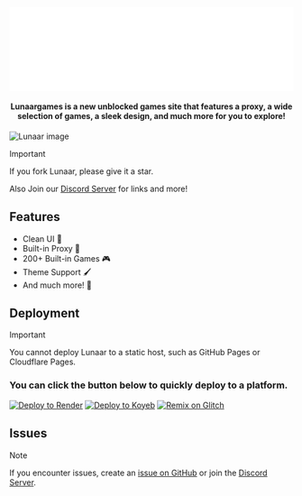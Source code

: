 <div align=center>

<img align="center" src="public/media/llbig.svg" width="600">

<h4 align="center">Lunaargames is a new unblocked games site that features a proxy, a wide selection of games, a sleek design, and much more for you to explore!</h4>
</div>

![Lunaar image](https://i.imgur.com/8LWMrXt.png)

> [!IMPORTANT]
> If you fork Lunaar, please give it a star.

Also Join our [Discord Server](https://dsc.gg/parcoil) for links and more!

## Features

- Clean UI 🧽
- Built-in Proxy 🚀
- 200+ Built-in Games 🎮
- Theme Support 🖌️
- And much more! 🤯

## Deployment

> [!IMPORTANT]
> You cannot deploy Lunaar to a static host, such as GitHub Pages or Cloudflare Pages.

### You can click the button below to quickly deploy to a platform.

[![Deploy to Render](https://binbashbanana.github.io/deploy-buttons/buttons/remade/render.svg)](https://render.com/deploy?repo=https://github.com/Parcoil/lunaar.ames.net)
[![Deploy to Koyeb](https://binbashbanana.github.io/deploy-buttons/buttons/remade/koyeb.svg)](https://app.koyeb.com/deploy?type=git&repository=github.com/Parcoil/lunaar.ames.net&branch=main&name=Lunaar)
<a target="_blank" href="https://glitch.com/edit/#!/import/github/parcoil/lunaar.ames.net"><img alt="Remix on Glitch" src="https://binbashbanana.github.io/deploy-buttons/buttons/remade/glitch.svg"></a>

## Issues

> [!NOTE]
> If you encounter issues, create an [issue on GitHub](https://github.com/Parcoil/lunaar.ames.net/issues/new) or join the [Discord Server](https://dsc.gg/parcoil).
